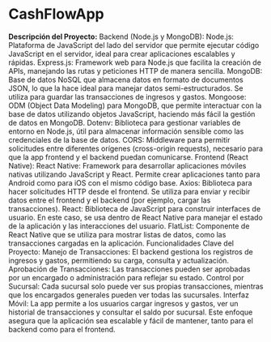 # CashFlowApp
**Descripción del Proyecto:**
Backend (Node.js y MongoDB):
Node.js: Plataforma de JavaScript del lado del servidor que permite ejecutar código JavaScript en el servidor, ideal para crear aplicaciones escalables y rápidas.
Express.js: Framework web para Node.js que facilita la creación de APIs, manejando las rutas y peticiones HTTP de manera sencilla.
MongoDB: Base de datos NoSQL que almacena datos en formato de documentos JSON, lo que la hace ideal para manejar datos semi-estructurados. Se utiliza para guardar las transacciones de ingresos y gastos.
Mongoose: ODM (Object Data Modeling) para MongoDB, que permite interactuar con la base de datos utilizando objetos JavaScript, haciendo más fácil la gestión de datos en MongoDB.
Dotenv: Biblioteca para gestionar variables de entorno en Node.js, útil para almacenar información sensible como las credenciales de la base de datos.
CORS: Middleware para permitir solicitudes entre diferentes orígenes (cross-origin requests), necesario para que la app frontend y el backend puedan comunicarse.
Frontend (React Native):
React Native: Framework para desarrollar aplicaciones móviles nativas utilizando JavaScript y React. Permite crear aplicaciones tanto para Android como para iOS con el mismo código base.
Axios: Biblioteca para hacer solicitudes HTTP desde el frontend. Se utiliza para enviar y recibir datos entre el frontend y el backend (por ejemplo, cargar las transacciones).
React: Biblioteca de JavaScript para construir interfaces de usuario. En este caso, se usa dentro de React Native para manejar el estado de la aplicación y las interacciones del usuario.
FlatList: Componente de React Native que se utiliza para mostrar listas de datos, como las transacciones cargadas en la aplicación.
Funcionalidades Clave del Proyecto:
Manejo de Transacciones: El backend gestiona los registros de ingresos y gastos, permitiendo su carga, consulta y actualización.
Aprobación de Transacciones: Las transacciones pueden ser aprobadas por un encargado o administración para reflejar su estado.
Control por Sucursal: Cada sucursal solo puede ver sus propias transacciones, mientras que los encargados generales pueden ver todas las sucursales.
Interfaz Móvil: La app permite a los usuarios cargar ingresos y gastos, ver un historial de transacciones y consultar el saldo por sucursal.
Este enfoque asegura que la aplicación sea escalable y fácil de mantener, tanto para el backend como para el frontend.
